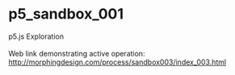 # p5_sandbox_001
p5.js Exploration
<br />
<br />
Web link demonstrating active operation: http://morphingdesign.com/process/sandbox003/index_003.html
<br />
<br />

